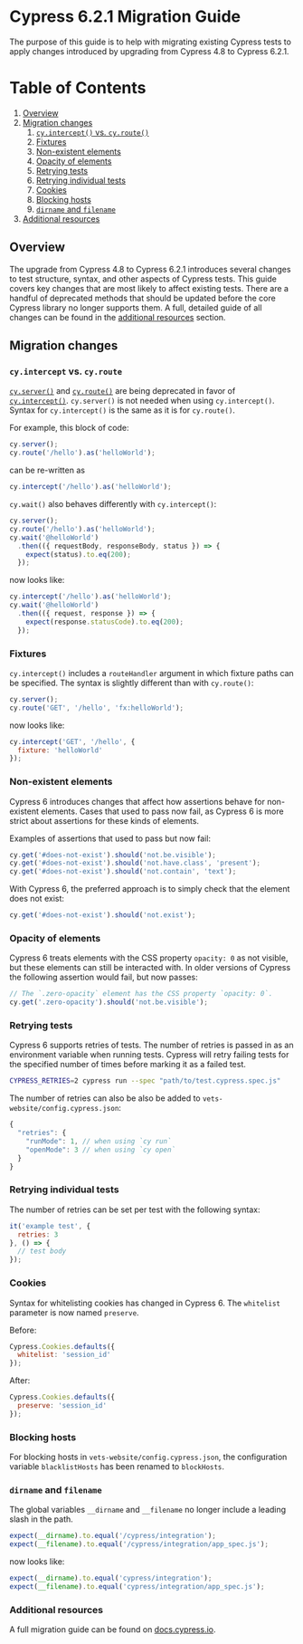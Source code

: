 # Cypress 6.2.1 Migration Guide

The purpose of this guide is to help with migrating existing Cypress tests to apply changes introduced by upgrading from Cypress 4.8 to Cypress 6.2.1.

# Table of Contents

1. [Overview](#overview)
2. [Migration changes](#migration-changes)
   1. [`cy.intercept()` vs. `cy.route()`](#intercept)
   2. [Fixtures](#fixtures)
   3. [Non-existent elements](#non-existent-elements)
   4. [Opacity of elements](#opacity)
   5. [Retrying tests](#retries)
   6. [Retrying individual tests](#individual-retries)
   7. [Cookies](#cookies)
   8. [Blocking hosts](#blocking-hosts)
   9. [`dirname` and `filename`](#dirname-filename)
3. [Additional resources](#additional-resources)

## Overview <a name="overview"></a>

The upgrade from Cypress 4.8 to Cypress 6.2.1 introduces several changes to test structure, syntax, and other aspects of Cypress tests. This guide covers key changes that are most likely to affect existing tests. There are a handful of deprecated methods that should be updated before the core Cypress library no longer supports them. A full, detailed guide of all changes can be found in the [additional resources](#additional-resources) section.

## Migration changes <a name="migration-changes"></a>

### `cy.intercept` vs. `cy.route` <a name="intercept"></a>

[`cy.server()`](https://docs.cypress.io/api/commands/server.html) and [`cy.route()`](https://docs.cypress.io/api/commands/route.html) are being deprecated in favor of [`cy.intercept()`](https://docs.cypress.io/api/commands/intercept.html). `cy.server()` is not needed when using `cy.intercept()`. Syntax for `cy.intercept()` is the same as it is for `cy.route()`.

For example, this block of code:

```javascript
cy.server();
cy.route('/hello').as('helloWorld');
```

can be re-written as

```javascript
cy.intercept('/hello').as('helloWorld');
```

`cy.wait()` also behaves differently with `cy.intercept()`:

```javascript
cy.server();
cy.route('/hello').as('helloWorld');
cy.wait('@helloWorld')
  .then(({ requestBody, responseBody, status }) => {
    expect(status).to.eq(200);
  });
```

now looks like:

```javascript
cy.intercept('/hello').as('helloWorld');
cy.wait('@helloWorld')
  .then(({ request, response }) => {
    expect(response.statusCode).to.eq(200);
  });
```

### Fixtures <a name="fixtures"></a>

`cy.intercept()` includes a `routeHandler` argument in which fixture paths can be specified. The syntax is slightly different than with `cy.route()`:

```javascript
cy.server();
cy.route('GET', '/hello', 'fx:helloWorld');
```

now looks like:

```javascript
cy.intercept('GET', '/hello', {
  fixture: 'helloWorld'
});
```

### Non-existent elements <a name="non-existent-elements"></a>

Cypress 6 introduces changes that affect how assertions behave for non-existent elements. Cases that used to pass now fail, as Cypress 6 is more strict about assertions for these kinds of elements.

Examples of assertions that used to pass but now fail:

```javascript
cy.get('#does-not-exist').should('not.be.visible');
cy.get('#does-not-exist').should('not.have.class', 'present');
cy.get('#does-not-exist').should('not.contain', 'text');
```

With Cypress 6, the preferred approach is to simply check that the element does not exist:

```javascript
cy.get('#does-not-exist').should('not.exist');
```

### Opacity of elements <a name="opacity"></a>

Cypress 6 treats elements with the CSS property `opacity: 0` as not visible, but these elements can still be interacted with. In older versions of Cypress the following assertion would fail, but now passes:

```javascript
// The `.zero-opacity` element has the CSS property `opacity: 0`.
cy.get('.zero-opacity').should('not.be.visible');
```

### Retrying tests <a name="retries"></a>

Cypress 6 supports retries of tests. The number of retries is passed in as an environment variable when running tests. Cypress will retry failing tests for the specified number of times before marking it as a failed test.

```sh
CYPRESS_RETRIES=2 cypress run --spec "path/to/test.cypress.spec.js"
```

The number of retries can also be also be added to `vets-website/config.cypress.json`:

```javascript
{
  "retries": {
    "runMode": 1, // when using `cy run`
    "openMode": 3 // when using `cy open`
  }
}
```

### Retrying individual tests <a name="individual-retries"></a>

The number of retries can be set per test with the following syntax:

```javascript
it('example test', {
  retries: 3
}, () => {
  // test body
});
```

### Cookies <a name="cookies"></a>

Syntax for whitelisting cookies has changed in Cypress 6. The `whitelist` parameter is now named `preserve`.

Before:

```javascript
Cypress.Cookies.defaults({
  whitelist: 'session_id'
});
```

After:

```javascript
Cypress.Cookies.defaults({
  preserve: 'session_id'
});
```

### Blocking hosts <a name="blocking-hosts"></a>

For blocking hosts in `vets-website/config.cypress.json`, the configuration variable `blacklistHosts` has been renamed to `blockHosts`.

### `dirname` and `filename` <a name="dirname-filename"></a>

The global variables `__dirname` and `__filename` no longer include a leading slash in the path.

```javascript
expect(__dirname).to.equal('/cypress/integration');
expect(__filename).to.equal('/cypress/integration/app_spec.js');
```

now looks like:

```javascript
expect(__dirname).to.equal('cypress/integration');
expect(__filename).to.equal('cypress/integration/app_spec.js');
```


### Additional resources <a name="additional-resources"></a>

A full migration guide can be found on [docs.cypress.io](https://docs.cypress.io/guides/references/migration-guide.html).